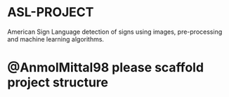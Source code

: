 # ASL-PROJECT
American Sign Language detection of signs using images, pre-processing and machine learning algorithms.

# **@AnmolMittal98 please scaffold project structure**
